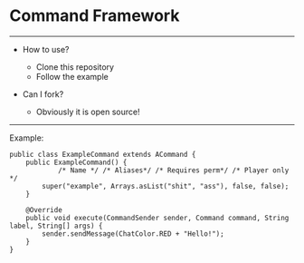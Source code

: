# Command Framework

--------------
* How to use?
  - Clone this repository 
  - Follow the example

* Can I fork?
  - Obviously it is open source!
--------------

Example:

```
public class ExampleCommand extends ACommand {
    public ExampleCommand() {
            /* Name */ /* Aliases*/ /* Requires perm*/ /* Player only */
        super("example", Arrays.asList("shit", "ass"), false, false);
    }

    @Override
    public void execute(CommandSender sender, Command command, String label, String[] args) {
        sender.sendMessage(ChatColor.RED + "Hello!");
    }
}
```
